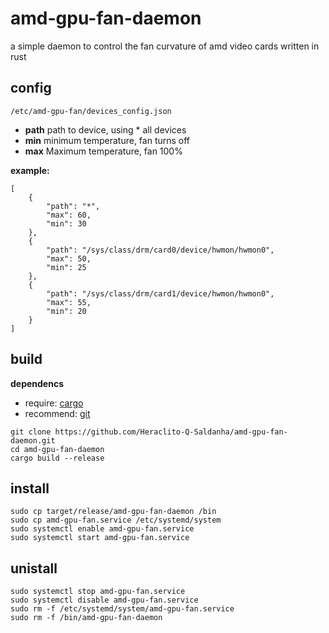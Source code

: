 
# amd-gpu-fan-daemon

a simple daemon to control the fan curvature of amd video cards written in rust

## config
```console
/etc/amd-gpu-fan/devices_config.json
```
- **path** path to device, using * all devices
- **min** minimum temperature, fan turns off
- **max** Maximum temperature, fan 100%

**example:**
```console
[
	{
		"path": "*",
		"max": 60,
		"min": 30
	},
	{
		"path": "/sys/class/drm/card0/device/hwmon/hwmon0",
		"max": 50,
		"min": 25
	},
	{
		"path": "/sys/class/drm/card1/device/hwmon/hwmon0",
		"max": 55,
		"min": 20
	}
]
```

## build
**dependencs**
- require:
   [cargo](https://doc.rust-lang.org/cargo/getting-started/installation.html)
- recommend:
   [git](https://git-scm.com/download/)
```console
git clone https://github.com/Heraclito-Q-Saldanha/amd-gpu-fan-daemon.git
cd amd-gpu-fan-daemon
cargo build --release
```
## install
```console
sudo cp target/release/amd-gpu-fan-daemon /bin
sudo cp amd-gpu-fan.service /etc/systemd/system
sudo systemctl enable amd-gpu-fan.service
sudo systemctl start amd-gpu-fan.service
```

## unistall
```console
sudo systemctl stop amd-gpu-fan.service
sudo systemctl disable amd-gpu-fan.service
sudo rm -f /etc/systemd/system/amd-gpu-fan.service
sudo rm -f /bin/amd-gpu-fan-daemon
```

